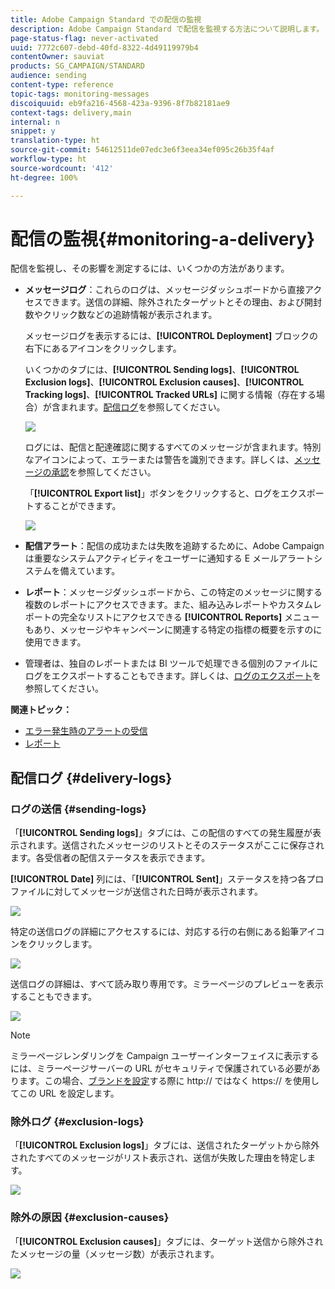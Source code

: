 ```yaml
---
title: Adobe Campaign Standard での配信の監視
description: Adobe Campaign Standard で配信を監視する方法について説明します。
page-status-flag: never-activated
uuid: 7772c607-debd-40fd-8322-4d49119979b4
contentOwner: sauviat
products: SG_CAMPAIGN/STANDARD
audience: sending
content-type: reference
topic-tags: monitoring-messages
discoiquuid: eb9fa216-4568-423a-9396-8f7b82181ae9
context-tags: delivery,main
internal: n
snippet: y
translation-type: ht
source-git-commit: 54612511de07edc3e6f3eea34ef095c26b35f4af
workflow-type: ht
source-wordcount: '412'
ht-degree: 100%

---
```



# 配信の監視{#monitoring-a-delivery}

配信を監視し、その影響を測定するには、いくつかの方法があります。

* **メッセージログ**：これらのログは、メッセージダッシュボードから直接アクセスできます。送信の詳細、除外されたターゲットとその理由、および開封数やクリック数などの追跡情報が表示されます。

   メッセージログを表示するには、**[!UICONTROL Deployment]** ブロックの右下にあるアイコンをクリックします。

   いくつかのタブには、**[!UICONTROL Sending logs]**、**[!UICONTROL Exclusion logs]**、**[!UICONTROL Exclusion causes]**、**[!UICONTROL Tracking logs]**、**[!UICONTROL Tracked URLs]** に関する情報（存在する場合）が含まれます。[配信ログ](#delivery-logs)を参照してください。

   ![](assets/sending_delivery1.png)

   ログには、配信と配達確認に関するすべてのメッセージが含まれます。特別なアイコンによって、エラーまたは警告を識別できます。詳しくは、[メッセージの承認](../../sending/using/previewing-messages.md)を参照してください。

   「**[!UICONTROL Export list]**」ボタンをクリックすると、ログをエクスポートすることができます。

   ![](assets/sending_delivery2.png)

* **配信アラート**：配信の成功または失敗を追跡するために、Adobe Campaign は重要なシステムアクティビティをユーザーに通知する E メールアラートシステムを備えています。
* **レポート**：メッセージダッシュボードから、この特定のメッセージに関する複数のレポートにアクセスできます。また、組み込みレポートやカスタムレポートの完全なリストにアクセスできる **[!UICONTROL Reports]** メニューもあり、メッセージやキャンペーンに関連する特定の指標の概要を示すのに使用できます。
* 管理者は、独自のレポートまたは BI ツールで処理できる個別のファイルにログをエクスポートすることもできます。詳しくは、[ログのエクスポート](../../automating/using/exporting-logs.md)を参照してください。

**関連トピック：**

* [エラー発生時のアラートの受信](../../sending/using/receiving-alerts-when-failures-happen.md)
* [レポート](../../reporting/using/about-dynamic-reports.md)

## 配信ログ {#delivery-logs}

### ログの送信 {#sending-logs}

「**[!UICONTROL Sending logs]**」タブには、この配信のすべての発生履歴が表示されます。送信されたメッセージのリストとそのステータスがここに保存されます。各受信者の配信ステータスを表示できます。

**[!UICONTROL Date]** 列には、「**[!UICONTROL Sent]**」ステータスを持つ各プロファイルに対してメッセージが送信された日時が表示されます。

![](assets/sending_delivery3.png)

特定の送信ログの詳細にアクセスするには、対応する行の右側にある鉛筆アイコンをクリックします。

![](assets/sending_access-sending-log.png)

送信ログの詳細は、すべて読み取り専用です。ミラーページのプレビューを表示することもできます。

![](assets/sending_sending-log.png)

>[!NOTE]
>
>ミラーページレンダリングを Campaign ユーザーインターフェイスに表示するには、ミラーページサーバーの URL がセキュリティで保護されている必要があります。この場合、[ブランドを設定](../../administration/using/branding.md#configuring-and-using-brands)する際に http:// ではなく https:// を使用してこの URL を設定します。

### 除外ログ {#exclusion-logs}

「**[!UICONTROL Exclusion logs]**」タブには、送信されたターゲットから除外されたすべてのメッセージがリスト表示され、送信が失敗した理由を特定します。

![](assets/sending_delivery4.png)

### 除外の原因 {#exclusion-causes}

「**[!UICONTROL Exclusion causes]**」タブには、ターゲット送信から除外されたメッセージの量（メッセージ数）が表示されます。

![](assets/sending_delivery5.png)
